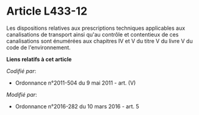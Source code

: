# Article L433-12

Les dispositions relatives aux prescriptions techniques applicables aux canalisations de transport ainsi qu'au contrôle et
contentieux de ces canalisations sont énumérées aux chapitres IV et V du titre V du livre V du code de l'environnement.

**Liens relatifs à cet article**

_Codifié par_:

  - Ordonnance n°2011-504 du 9 mai 2011 - art. (V)

_Modifié par_:

  - Ordonnance n°2016-282 du 10 mars 2016 - art. 5
